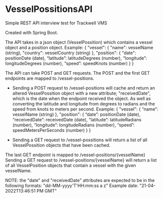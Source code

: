 # VesselPossitionsAPI
Simple REST API interview test for Trackwell VMS

Created with Spring Boot.

The API takes in a json object (VesselPossition) which contains a vessel object and a position object.
Example:
  {
    "vessel": {
      "name": vesselName (string),
      "country": vesselCountry (string)
    },
    "position": {
      "date": positionDate (date),
      “latitude”: latitudeDegrees (number),
      “longitude”: longitudeDegrees (number),
      “speed”: speedKnots (number)
    }
  }

The API can take POST and GET requests.
The POST and the first GET endpoints are mapped to /vessel-positions.

* Sending a POST request to /vessel-positions will cache and return an altered VesselPossition object with a new attribute; "receivedDate", which is the date when the endpoint received the object. As well as converting the latitude and longitude from degrees to radians and the speed from knots to meters per second.
Example:
  {
    "vessel": {
      “name“: vesselName (string)
    },
    "position": {
      “date”: positionDate (date),
      “receivedDate”: receivedDate (date),
      “latitude”: latitudeRadians (number),
      “longitude”: longitudeRadians (number),
      “speed”: speedMetersPerSeconds (number)
    }
  }

* Sending a GET request to /vessel-possitions will return a list of all VesselPossition objects that have been cached.

The last GET endpoint is mapped to /vessel-positions/{vesselName}
Sending a GET request to /vessel-positions/{vesselName} will return a list of all VesselPosition objects that contain a vessel with the given vesselName.

NOTE: the "date" and "receivedDate" attributes are expected to be in the following formats: "dd-MM-yyyy'T'HH:mm:ss a z"
Example date: "21-04-2022T13:46:51 PM GMT"

